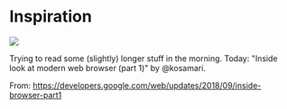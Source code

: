 # Inspiration

![](https://db-feed.s3.amazonaws.com/legacy/Screen_Shot_2018_09_26_at_10_18_11_AM-1537972033199.png)

Trying to read some (slightly) longer stuff in the morning. Today: "Inside look at modern web browser (part 1)" by @kosamari.

From: https://developers.google.com/web/updates/2018/09/inside-browser-part1